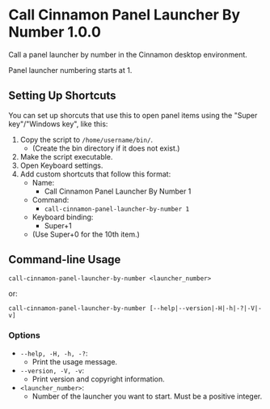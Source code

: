 Call Cinnamon Panel Launcher By Number 1.0.0
============================================

Call a panel launcher by number in the Cinnamon desktop environment.

Panel launcher numbering starts at 1.


Setting Up Shortcuts
--------------------

You can set up shorcuts that use this to open panel items using the
"Super key"/"Windows key", like this:
1. Copy the script to `/home/username/bin/`.
   - (Create the bin directory if it does not exist.)
2. Make the script executable.
3. Open Keyboard settings.
4. Add custom shortcuts that follow this format:
   - Name:
     - Call Cinnamon Panel Launcher By Number 1
   - Command:
     - `call-cinnamon-panel-launcher-by-number 1`
   - Keyboard binding:
     - Super+1
   - (Use Super+0 for the 10th item.)


Command-line Usage
------------------

```
call-cinnamon-panel-launcher-by-number <launcher_number>
```
or:
```
call-cinnamon-panel-launcher-by-number [--help|--version|-H|-h|-?|-V|-v]
```

### Options

- `--help, -H, -h, -?`:
  - Print the usage message.
- `--version, -V, -v`:
  - Print version and copyright information.
- `<launcher_number>`:
  - Number of the launcher you want to start. Must be a positive integer.
